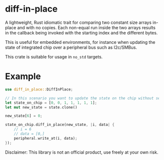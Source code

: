 # diff-in-place
A lightweight, Rust idiomatic trait for comparing two constant size arrays in-place and with no copies.
Each non-equal run inside the two arrays results in the callback being invoked with the starting index and the different bytes.

This is useful for embedded environments, for instance when updating the state of integrated chip over a peripheral bus such as I2c/SMBus.

This crate is suitable for usage in `no_std` targets.

# Example
```rust
use diff_in_place::DiffInPlace;

// In this scenario you want to update the state on the chip without sending all 7 bytes
let state_on_chip = [0, 0, 1, 1, 1, 1, 1];
let mut new_state = state.clone()

new_state[6] = 0;

state_on_chip.diff_in_place(new_state, |i, data| {
    // i = 6
    // data = [0,]
    peripheral.write_at(i, data);
});
```

Disclaimer: This library is not an official product, use freely at your own risk.

